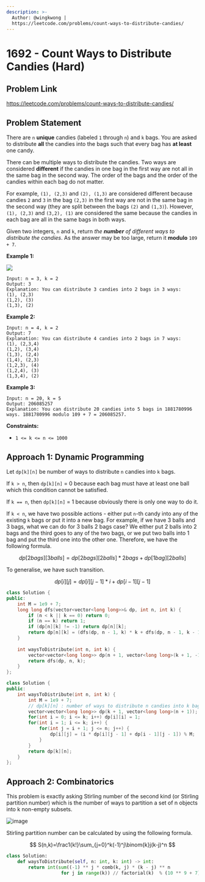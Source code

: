 ```yaml
---
description: >-
  Author: @wingkwong |
  https://leetcode.com/problems/count-ways-to-distribute-candies/
---
```


# 1692 - Count Ways to Distribute Candies (Hard)

## Problem Link

https://leetcode.com/problems/count-ways-to-distribute-candies/

## Problem Statement

There are `n` **unique** candies (labeled `1` through `n`) and `k` bags. You are asked to distribute **all** the candies into the bags such that every bag has **at least** one candy.

There can be multiple ways to distribute the candies. Two ways are considered **different** if the candies in one bag in the first way are not all in the same bag in the second way. The order of the bags and the order of the candies within each bag do not matter.

For example, `(1), (2,3)` and `(2), (1,3)` are considered different because candies `2` and `3` in the bag `(2,3)` in the first way are not in the same bag in the second way (they are split between the bags `(2)` and `(1,3)`). However, `(1), (2,3)` and `(3,2), (1)` are considered the same because the candies in each bag are all in the same bags in both ways.

Given two integers, `n` and `k`, return _the **number** of different ways to distribute the candies_. As the answer may be too large, return it **modulo** `109 + 7`.

**Example 1:**

![](https://assets.leetcode.com/uploads/2020/12/16/candies-1.png)

```
Input: n = 3, k = 2
Output: 3
Explanation: You can distribute 3 candies into 2 bags in 3 ways:
(1), (2,3)
(1,2), (3)
(1,3), (2)
```

**Example 2:**

```
Input: n = 4, k = 2
Output: 7
Explanation: You can distribute 4 candies into 2 bags in 7 ways:
(1), (2,3,4)
(1,2), (3,4)
(1,3), (2,4)
(1,4), (2,3)
(1,2,3), (4)
(1,2,4), (3)
(1,3,4), (2)
```

**Example 3:**

```
Input: n = 20, k = 5
Output: 206085257
Explanation: You can distribute 20 candies into 5 bags in 1881780996 ways. 1881780996 modulo 109 + 7 = 206085257.
```

**Constraints:**

* `1 <= k <= n <= 1000`

## Approach 1: Dynamic Programming

Let `dp[k][n]` be number of ways to distribute `n` candies into `k` bags.

If `k > n`, then `dp[k][n]` = 0 because each bag must have at least one ball which this condition cannot be satisfied.

If `k == n`, then `dp[k][n]` = 1 because obviously there is only one way to do it.

If `k < n`, we have two possible actions - either put `n`-th candy into any of the existing `k` bags or put it into a new bag. For example, if we have 3 balls and 3 bags, what we can do for 3 balls 2 bags case? We either put 2 balls into 2 bags and the third goes to any of the two bags, or we put two balls into 1 bag and put the third one into the other one. Therefore, we have the following formula.

$$
dp[2 bags][3 balls] = dp[2 bags][2 balls] * 2 bags + dp[1 bag][2 balls]
$$

To generalise, we have such transition.

$$
dp[i][j] = dp[i][j - 1] * i + dp[i - 1][j - 1]
$$

<SolutionAuthor name="@wingkwong"/>

```cpp
class Solution {
public:
    int M = 1e9 + 7;
    long long dfs(vector<vector<long long>>& dp, int n, int k) {
        if (n < k || k == 0) return 0;
        if (n == k) return 1;
        if (dp[n][k] != -1) return dp[n][k];
        return dp[n][k] = (dfs(dp, n - 1, k) * k + dfs(dp, n - 1, k - 1)) % M;
    }
    
    int waysToDistribute(int n, int k) {
        vector<vector<long long>> dp(n + 1, vector<long long>(k + 1, -1));
        return dfs(dp, n, k);
    }
};
```

<SolutionAuthor name="@wingkwong"/>

```cpp
class Solution {
public:
    int waysToDistribute(int n, int k) {
        int M = 1e9 + 7;
        // dp[k][n] : number of ways to distribute n candies into k bags
        vector<vector<long long>> dp(k + 1, vector<long long>(n + 1));
        for(int i = 0; i <= k; i++) dp[i][i] = 1;
        for(int i = 1; i <= k; i++) {
            for(int j = i + 1; j <= n; j++) {
                dp[i][j] = (i * dp[i][j - 1] + dp[i - 1][j - 1]) % M;
            }
        }
        return dp[k][n];
    }
};
```

## Approach 2: Combinatorics

This problem is exactly asking Stirling number of the second kind (or Stirling partition number) which is the number of ways to partition a set of n objects into k non-empty subsets.

![image](https://user-images.githubusercontent.com/35857179/168303702-13eaa317-ed34-43a8-a6b1-926b3b9cf6ca.png)

Stirling partition number can be calculated by using the following formula.

$$
S(n,k)=\frac1{k!}\sum_{j=0}^k(-1)^j\binom{k}j(k-j)^n
$$

<SolutionAuthor name="@wingkwong"/>

```python
class Solution:
    def waysToDistribute(self, n: int, k: int) -> int:
        return int(sum((-1) ** j * comb(k, j) * (k - j) ** n 
                    for j in range(k)) // factorial(k)  % (10 ** 9 + 7))
```
